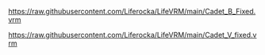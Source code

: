 
https://raw.githubusercontent.com/Liferocka/LifeVRM/main/Cadet_B_Fixed.vrm



https://raw.githubusercontent.com/Liferocka/LifeVRM/main/Cadet_V_fixed.vrm

